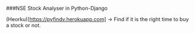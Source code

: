 ###NSE Stock Analyser in Python-Django

(Heorku)[https://pyfindv.herokuapp.com]
-> Find if it is the right time to buy a stock or not.
